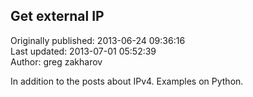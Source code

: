 ## Get external IP  
Originally published: 2013-06-24 09:36:16  
Last updated: 2013-07-01 05:52:39  
Author: greg zakharov  
  
In addition to the posts about IPv4. Examples on Python.